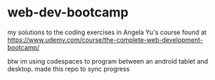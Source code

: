 # web-dev-bootcamp
my solutions to the coding exercises in Angela Yu's course found at https://www.udemy.com/course/the-complete-web-development-bootcamp/

btw im using codespaces to program between an android tablet and desktop. made this repo to sync progress
